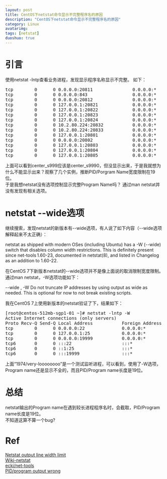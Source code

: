 ```yaml
---
layout: post
title: CentOS下netstat命令显示不完整程序名的原因
description: "CentOS下netstat命令显示不完整程序名的原因"
category: Linux
avatarimg:
tags: [netstat]
duoshuo: true
---
```


# 引言
使用netstat -lntp查看业务进程，发现显示程序名称显示不完整。
如下：
<pre>
tcp        0      0 0.0.0.0:20811               0.0.0.0:*                   LISTEN      15459/./gate_s9990  
tcp        0      0 0.0.0.0:843                 0.0.0.0:*                   LISTEN      15431/./flash_s9990 
tcp        0      0 0.0.0.0:20812               0.0.0.0:*                   LISTEN      15481/./gate_s9990  
tcp        0      0 127.0.0.1:20821             0.0.0.0:*                   LISTEN      15438/./game_s9990  
tcp        0      0 127.0.0.1:20822             0.0.0.0:*                   LISTEN      15442/./game_s9990  
tcp        0      0 127.0.0.1:20823             0.0.0.0:*                   LISTEN      15446/./game_s9990  
tcp        0      0 127.0.0.1:20824             0.0.0.0:*                   LISTEN      15450/./game_s9990  
tcp        0      0 10.2.80.224:20832           0.0.0.0:*                   LISTEN      15434/./center_s999 
tcp        0      0 10.2.80.224:20833           0.0.0.0:*                   LISTEN      15434/./center_s999 
tcp        0      0 127.0.0.1:20801             0.0.0.0:*                   LISTEN      15434/./center_s999 
tcp        0      0 0.0.0.0:20802               0.0.0.0:*                   LISTEN      15434/./center_s999 
tcp        0      0 127.0.0.1:20803             0.0.0.0:*                   LISTEN      15434/./center_s999 
tcp        0      0 127.0.0.1:20804             0.0.0.0:*                   LISTEN      15434/./center_s999 
tcp        0      0 127.0.0.1:20805             0.0.0.0:*                   LISTEN      15434/./center_s999 
</pre>
上面可以看到center_s999应该是center_s9990，但没显示出来，于是我就想为什么不能显示出来？观察了几个实例，推断PID/Porgram Name宽度限制在19位。  
于是我想netstat没有选项控制显示完整Program Name吗？ 通过man netstat并没有发现有相关选项。

# netstat --wide选项
继续搜索，发现netstat的新版本有--wide选项，有人说了如下内容（--wide选项解释起来不太正确）：
> 
netstat as shipped with modern OSes (including Ubuntu) has a -W (--wide) switch that disables column width restrictions. This is definitely present since net-tools 1.60-23, documented in netstat(8), and listed in Changelog as an addition to 1.60-22.

在CentOS 7下新版本netstat的--wide选项并不是像上面说的取消限制宽度限制。
通过man netstat，-W选项功能如下：
> 
   --wide , -W
       Do not truncate IP addresses by using output as wide as needed. This is
       optional for now to not break existing scripts.


我在CentOS 7上使用新版本的netstat验证了下，结果如下：
<pre>
[root@centos-512mb-sgp1-01 ~]# netstat -lntp -W
Active Internet connections (only servers)
Proto Recv-Q Send-Q Local Address           Foreign Address         State       PID/Program name    
tcp        0      0 0.0.0.0:22              0.0.0.0:*               LISTEN      695/sshd            
tcp        0      0 127.0.0.1:25            0.0.0.0:*               LISTEN      915/master          
tcp        0      0 0.0.0.0:19999           0.0.0.0:*               LISTEN      1974/very-loooooooo 
tcp6       0      0 :::22                   :::*                    LISTEN      695/sshd            
tcp6       0      0 ::1:25                  :::*                    LISTEN      915/master          
tcp6       0      0 :::19999                :::*                    LISTEN      1974/very-loooooooo 
</pre>

上面“1974/very-loooooooo”是一个测试监听进程，可以看到，使用了-W选项，Program name还是显示不全的，而且PID/Program name长度是19位。

# 总结
netstat输出的Program name在遇到较长进程程序名时，会截取，PID/Program name长度是19位。  
不知道这算不算一个bug?

# Ref
[Netstat output line width limit](http://unix.stackexchange.com/questions/212096/netstat-output-line-width-limit)  
[Wiki-netstat](https://en.wikipedia.org/wiki/Netstat)  
[ecki/net-tools](https://github.com/ecki/net-tools)  
[PID/program output wrong](http://sourceforge.net/p/net-tools/bugs/10/)  
